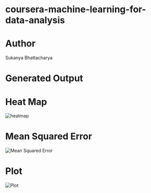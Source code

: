 # coursera-machine-learning-for-data-analysis
# Author
Sukanya Bhattacharya
# Generated Output
# Heat Map
![heatmap](https://user-images.githubusercontent.com/46130019/166649932-540c1834-e172-4ea7-97a7-dc27ce20b560.png)
# Mean Squared Error
![Mean Squared Error](https://user-images.githubusercontent.com/46130019/166650001-54b52df5-daf8-45a9-b588-c6007e89016a.png)
# Plot
![Plot](https://user-images.githubusercontent.com/46130019/166650042-0174162b-758e-444d-8187-0e8b86fd8dff.png)
